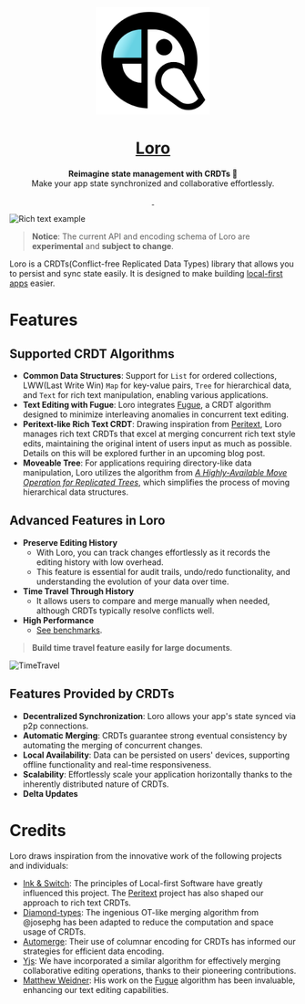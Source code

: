 <p align="center">
  <a href="https://loro.dev">
    <picture>
      <img src="./docs/Loro.svg" width="200"/>
    </picture>
  </a>
</p>
<h1 align="center">
<a href="https://loro.dev" alt="loro-site">Loro</a>
</h1>
<p align="center">
  <b>Reimagine state management with CRDTs 🦜</b><br/>
  Make your app state synchronized and collaborative effortlessly.
</p>
<p align="center">
  <a aria-label="X" href="https://x.com/loro_dev" target="_blank">
    <img alt="" src="https://img.shields.io/badge/Twitter-black?style=for-the-badge&logo=Twitter">
  </a>
  <a aria-label="Discord-Link" href="https://discord.gg/tUsBSVfqzf" target="_blank">
    <img alt="" src="https://img.shields.io/badge/Discord-black?style=for-the-badge&logo=discord">
  </a>
</p>

![Rich text example](https://github.com/loro-dev/loro/assets/18425020/54b6975d-ea9e-4c77-9423-c7733b12a251)

> **Notice**: The current API and encoding schema of Loro are **experimental** and **subject to change**. 

Loro is a CRDTs(Conflict-free Replicated Data Types) library that allows you to persist and sync state easily. It is designed to make building [local-first apps][local-first] easier. 

# Features

## Supported CRDT Algorithms

- **Common Data Structures**: Support for `List` for ordered collections, LWW(Last Write Win) `Map` for key-value pairs, `Tree` for hierarchical data, and `Text` for rich text manipulation, enabling various applications.
- **Text Editing with Fugue**: Loro integrates [Fugue](https://arxiv.org/abs/2305.00583), a CRDT algorithm designed to minimize interleaving anomalies in concurrent text editing.
- **Peritext-like Rich Text CRDT**: Drawing inspiration from [Peritext](https://www.inkandswitch.com/peritext/), Loro manages rich text CRDTs that excel at merging concurrent rich text style edits, maintaining the original intent of users input as much as possible. Details on this will be explored further in an upcoming blog post.
- **Moveable Tree**: For applications requiring directory-like data manipulation, Loro utilizes the algorithm from [*A Highly-Available Move Operation for Replicated Trees*](https://ieeexplore.ieee.org/document/9563274), which simplifies the process of moving hierarchical data structures.

## Advanced Features in Loro

- **Preserve Editing History**
  - With Loro, you can track changes effortlessly as it records the editing history with low overhead. 
  - This feature is essential for audit trails, undo/redo functionality, and understanding the evolution of your data over time.
- **Time Travel Through History**
  - It allows users to compare and merge manually when needed, although CRDTs typically resolve conflicts well.
- **High Performance**
  - [See benchmarks](https://www.loro.dev/docs/performance).

> **Build time travel feature easily for large documents**.

![TimeTravel](https://github.com/loro-dev/loro/assets/18425020/52a34c9d-0d3b-496f-a75d-3c1e01ff139f)


## Features Provided by CRDTs

- **Decentralized Synchronization**: Loro allows your app's state synced via p2p connections.
- **Automatic Merging**: CRDTs guarantee strong eventual consistency by automating the merging of concurrent changes.
- **Local Availability**: Data can be persisted on users' devices, supporting offline functionality and real-time responsiveness. 
- **Scalability**: Effortlessly scale your application horizontally thanks to the inherently distributed nature of CRDTs.
- **Delta Updates**

# Credits

Loro draws inspiration from the innovative work of the following projects and individuals:

- [Ink & Switch](https://inkandswitch.com/): The principles of Local-first Software have greatly influenced this project. The [Peritext](https://www.inkandswitch.com/peritext/) project has also shaped our approach to rich text CRDTs.
- [Diamond-types](https://github.com/josephg/diamond-types): The ingenious OT-like merging algorithm from @josephg has been adapted to reduce the computation and space usage of CRDTs.
- [Automerge](https://github.com/automerge/automerge): Their use of columnar encoding for CRDTs has informed our strategies for efficient data encoding.
- [Yjs](https://github.com/yjs/yjs): We have incorporated a similar algorithm for effectively merging collaborative editing operations, thanks to their pioneering contributions.
- [Matthew Weidner](https://mattweidner.com/): His work on the [Fugue](https://arxiv.org/abs/2305.00583) algorithm has been invaluable, enhancing our text editing capabilities.

 
[local-first]: https://www.inkandswitch.com/local-first/
[Fugue]: https://arxiv.org/abs/2305.00583
[Peritext]: https://www.inkandswitch.com/peritext/
